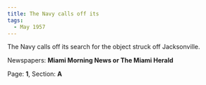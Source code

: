 ```yaml
---  
title: The Navy calls off its  
tags:  
  - May 1957  
---  
```

  
The Navy calls off its search for the object struck off Jacksonville.  
  
Newspapers: **Miami Morning News or The Miami Herald**  
  
Page: **1**, Section: **A** 
